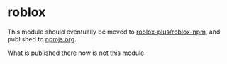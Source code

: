 # roblox

This module should eventually be moved to [roblox-plus/roblox-npm](https://github.com/roblox-plus/roblox-npm), and published to [npmjs.org](https://www.npmjs.com/package/roblox).

What is published there now is not this module.
